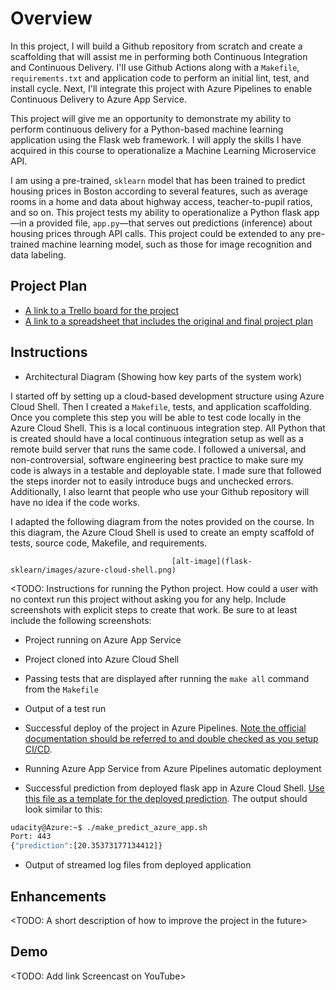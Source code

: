 # Overview

In this project, I will build a Github repository from scratch and create a scaffolding that will assist me in performing both Continuous Integration and Continuous Delivery. I'll use Github Actions along with a ``Makefile``, ``requirements.txt`` and application code to perform an initial lint, test, and install cycle. Next, I'll integrate this project with Azure Pipelines to enable Continuous Delivery to Azure App Service.

This project will give me an opportunity to demonstrate my ability to perform continuous delivery for a Python-based machine learning application using the Flask web framework. I will apply the skills I have acquired in this course to operationalize a Machine Learning Microservice API.

I am using a pre-trained, ``sklearn`` model that has been trained to predict housing prices in Boston according to several features, such as average rooms in a home and data about highway access, teacher-to-pupil ratios, and so on. This project tests my ability to operationalize a Python flask app—in a provided file, ``app.py``—that serves out predictions (inference) about housing prices through API calls. This project could be extended to any pre-trained machine learning model, such as those for image recognition and data labeling.

## Project Plan


* [A link to a Trello board for the project](https://trello.com/invite/b/ovORHXlN/e5107d7ce5e406b9f8ec1e65714e5f9b/agiledevelopmentwithazure-project2)
* [A link to a spreadsheet that includes the original and final project plan](screenshots/project-management.xlsx)

## Instructions
 
* Architectural Diagram (Showing how key parts of the system work)

I started off by setting up a cloud-based development structure using Azure Cloud Shell. Then I created a ``Makefile``, tests, and application scaffolding. Once you complete this step you will be able to test code locally in the Azure Cloud Shell. This is a local continuous integration step. All Python that is created should have a local continuous integration setup as well as a remote build server that runs the same code. I followed a universal, and non-controversial, software engineering best practice to make sure my code is always in a testable and deployable state. I made sure that followed the steps inorder not to easily introduce bugs and unchecked errors. Additionally,  I also learnt that people who use your Github repository will have no idea if the code works.

I adapted the following diagram from the notes provided on the course. In this diagram, the Azure Cloud Shell is used to create an empty scaffold of tests, source code, Makefile, and requirements.

                                        [alt-image](flask-sklearn/images/azure-cloud-shell.png)


<TODO:  Instructions for running the Python project.  How could a user with no context run this project without asking you for any help.  Include screenshots with explicit steps to create that work. Be sure to at least include the following screenshots:

* Project running on Azure App Service

* Project cloned into Azure Cloud Shell

* Passing tests that are displayed after running the `make all` command from the `Makefile`

* Output of a test run

* Successful deploy of the project in Azure Pipelines.  [Note the official documentation should be referred to and double checked as you setup CI/CD](https://docs.microsoft.com/en-us/azure/devops/pipelines/ecosystems/python-webapp?view=azure-devops).

* Running Azure App Service from Azure Pipelines automatic deployment

* Successful prediction from deployed flask app in Azure Cloud Shell.  [Use this file as a template for the deployed prediction](https://github.com/udacity/nd082-Azure-Cloud-DevOps-Starter-Code/blob/master/C2-AgileDevelopmentwithAzure/project/starter_files/flask-sklearn/make_predict_azure_app.sh).
The output should look similar to this:

```bash
udacity@Azure:~$ ./make_predict_azure_app.sh
Port: 443
{"prediction":[20.35373177134412]}
```

* Output of streamed log files from deployed application

> 

## Enhancements

<TODO: A short description of how to improve the project in the future>

## Demo 

<TODO: Add link Screencast on YouTube>


